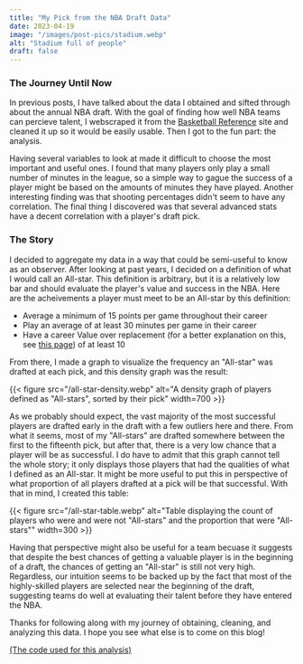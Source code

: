 ```yaml
---
title: "My Pick from the NBA Draft Data"
date: 2023-04-19
image: "/images/post-pics/stadium.webp"
alt: "Stadium full of people"
draft: false
---
```


### The Journey Until Now

In previous posts, I have talked about the data I obtained and sifted through about the annual NBA draft.
With the goal of finding how well NBA teams can percieve talent, I webscraped it from the [Basketball Reference](https://www.basketball-reference.com/) site and cleaned it up so it would be easily usable.
Then I got to the fun part: the analysis.

Having several variables to look at made it difficult to choose the most important and useful ones.
I found that many players only play a small number of minutes in the league, so a simple way to gague the success of a player might be based on the amounts of minutes they have played.
Another interesting finding was that shooting percentages didn't seem to have any correlation.
The final thing I discovered was that several advanced stats have a decent correlation with a player's draft pick.

### The Story

I decided to aggregate my data in a way that could be semi-useful to know as an observer.
After looking at past years, I decided on a definition of what I would call an All-star.
This definition is arbitrary, but it is a relatively low bar and should evaluate the player's value and success in the NBA.
Here are the acheivements a player must meet to be an All-star by this definition:
- Average a minimum of 15 points per game throughout their career
- Play an average of at least 30 minutes per game in their career
- Have a career Value over replacement (for a better explanation on this, see [this page](https://www.basketball-reference.com/about/bpm2.html#Value_over_Replacement_Player)) of at least 10

From there, I made a graph to visualize the frequency an "All-star" was drafted at each pick, and this density graph was the result:

{{< figure src="/all-star-density.webp" alt="A density graph of players defined as \"All-stars\", sorted by their pick" width=700 >}}

As we probably should expect, the vast majority of the most successful players are drafted early in the draft with a few outliers here and there.
From what it seems, most of my "All-stars" are drafted somewhere between the first to the fifteenth pick, but after that, there is a very low chance that a player will be as successful.
I do have to admit that this graph cannot tell the whole story; it only displays those players that had the qualities of what I defined as an All-star.
It might be more useful to put this in perspective of what proportion of all players drafted at a pick will be that successful.
With that in mind, I created this table:

{{< figure src="/all-star-table.webp" alt="Table displaying the count of players who were and were not \"All-stars\" and the proportion that were \"All-stars\"" width=300 >}}

Having that perspective might also be useful for a team becuase it suggests that despite the best chances of getting a valuable player is in the beginning of a draft, the chances of getting an "All-star" is still not very high.
Regardless, our intuition seems to be backed up by the fact that most of the highly-skilled players are selected near the beginning of the draft, suggesting teams do well at evaluating their talent before they have entered the NBA.

Thanks for following along with my journey of obtaining, cleaning, and analyzing this data. I hope you see what else is to come on this blog!

[(The code used for this analysis)](https://github.com/Sonofacar/nba_draft_data_story)
